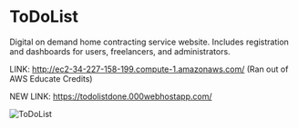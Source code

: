 # ToDoList
Digital on demand home contracting service website. Includes registration and dashboards for users, freelancers, and administrators. 

LINK: http://ec2-34-227-158-199.compute-1.amazonaws.com/ (Ran out of AWS Educate Credits)

NEW LINK: https://todolistdone.000webhostapp.com/

![ToDoList](https://user-images.githubusercontent.com/51731752/94833086-52adbd00-03d4-11eb-8b7c-7898209c21dd.png)
